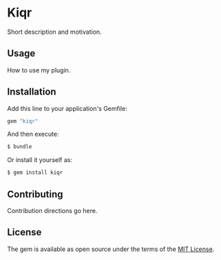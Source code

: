 # Kiqr
Short description and motivation.

## Usage
How to use my plugin.

## Installation
Add this line to your application's Gemfile:

```ruby
gem "kiqr"
```

And then execute:
```bash
$ bundle
```

Or install it yourself as:
```bash
$ gem install kiqr
```

## Contributing
Contribution directions go here.

## License
The gem is available as open source under the terms of the [MIT License](https://opensource.org/licenses/MIT).
